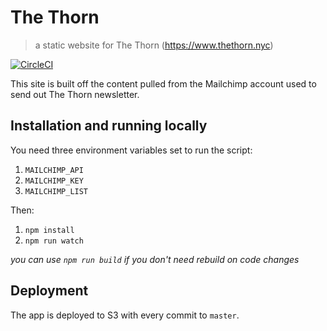 # The Thorn
> a static website for The Thorn (https://www.thethorn.nyc)

[![CircleCI](https://circleci.com/gh/nycdsa/the-thorn.svg?style=svg)](https://circleci.com/gh/nycdsa/the-thorn)

This site is built off the content pulled from the Mailchimp account used to send out The Thorn newsletter.

## Installation and running locally
You need three environment variables set to run the script:
1. `MAILCHIMP_API`
2. `MAILCHIMP_KEY`
3. `MAILCHIMP_LIST`

Then:
1. `npm install`
2. `npm run watch`

_you can use `npm run build` if you don't need rebuild on code changes_

## Deployment
The app is deployed to S3 with every commit to `master`.
